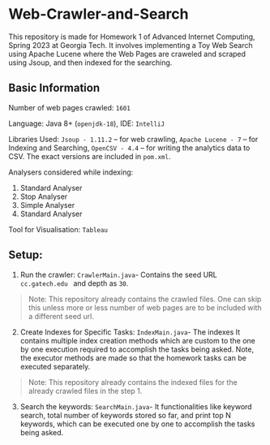 # Web-Crawler-and-Search
This repository is made for Homework 1 of Advanced Internet Computing, Spring 2023 at Georgia Tech. It involves implementing a Toy Web Search using Apache Lucene where the Web Pages are craweled and scraped using Jsoup, and then indexed for the searching.

## Basic Information
Number of web pages crawled: `1601`

Language: Java 8+ (`openjdk-18`), IDE: `IntelliJ`

Libraries Used: `Jsoup - 1.11.2` – for web crawling, `Apache Lucene - 7` – for Indexing and Searching, `OpenCSV - 4.4` – for writing the analytics data to CSV. The exact versions are included in `pom.xml`.

Analysers considered while indexing:
1.	Standard Analyser
2.	Stop Analyser
3.	Simple Analyser
4.	Standard Analyser

Tool for Visualisation: `Tableau`

## Setup: 

1. Run the crawler: `CrawlerMain.java`- Contains the seed URL `cc.gatech.edu ` and depth as `30`. 
> Note: This repository already contains the crawled files. One can skip this unless more or less number of web pages are to be included with a different seed url. 

2. Create Indexes for Specific Tasks: `IndexMain.java`- The indexes It contains multiple  index creation methods which are custom to the one by one execution required to accomplish the tasks being asked. Note, the executor methods are made so that the homework tasks can be executed separately. 
> Note: This repository already contains the indexed files for the already crawled files in the step 1. 

3. Search the keywords: `SearchMain.java`- It functionalities like keyword search, total number of keywords stored so far, and print top N keywords, which can be executed one by one to accomplish the tasks being asked.





